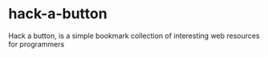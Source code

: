# hack-a-button
Hack a button, is a simple bookmark collection of interesting web resources for programmers
